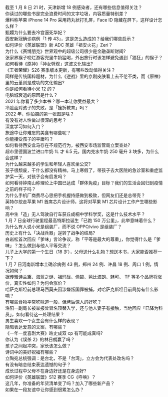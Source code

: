截至 1 月 8 日 21 时，天津新增 18 例感染者，还有哪些信息值得关注？  
你读过的哪些书是完全浪费时间的文字垃圾，内容质量特别差？  
爆料称苹果 iPhone 14 Pro 采用药丸状打孔屏，Face ID 隐藏在屏下，这样设计怎么样？  
甄嬛为什么要去冷宫逼死华妃？  
西安新冠确诊病例「1 传 43」，这是怎么造成的？给我们哪些启示？  
如何评价《英雄联盟》新 ADC 英雄「祖安火花」Zeri？  
为什么《赛博朋克》世界观中的超级公司很少是金融垄断财阀?  
张家界猴子咬烂游客兜里牛奶猛喝，外出旅行时该怎样避免遇到「猖狂」的猴子？  
如何看待《原神》「神女劈观」这波文化输出?  
《王者荣耀》S26 赛季版本更新，有哪些改动值得关注？  
同样是传统国粹题材，为什么《逆战》里的京剧皮肤看上去不伦不类，而《原神》里的云堇则是成功的文化输出?  
你是如何看待小米 12 的？  
电脑城衰退的原因是什么？  
2021 年你看了多少本书？哪一本让你受益最大？  
冷脸面对孩子的失败，是「挫折教育」吗？  
2022 年，你拍摄的第一张图是啥？  
有没有对人性做过很深的思考？  
深度学习如何入门？  
旅途中让你难忘的美食有哪些呢？  
你能接受孩子的平庸吗？  
如何看待西安盒马存在不规范行为，被西安市场监管局立案查处?  
超市里德国波兰进口牛奶 1L 才 6.5 元，国内兑水牛奶 250 毫升 3 块多，为什么会这样？  
为什么越来越多的学生和年轻人喜欢坐公交?  
孩子很颓废，干什么都没有精神。马上寒假了，带孩子去大医院的急诊室和重症监护呆一天，对孩子会有启发吗？  
如何看待钟南山称理论上中国已达成「群体免疫」目标？我们的生活会回归到疫情之前的样子吗？  
为什么手机厂商费尽心思把手机握持感做到极致，但网友们还是总带壳？  
英特尔挖走苹果 M1 首席芯片设计师，这将对苹果 M1 芯片设计工作产生哪些影响？  
高中生「造」无人驾驶自行车获丘成桐中学科学奖，这是什么技术水平？  
1 月 7 日全球行驶里程最高特斯拉诞生「已跑 150 万公里」，此举意味着什么？  
为什么有人说小米是组装厂，而不说 OPPO/vivo 是组装厂？  
历史上有什么「决战兵器」逆转了战争的结局?  
白岩松首次回应「爹味」言论争议，称「平等是最大的尊重」，你觉得什么是「爹味」？怎么做到与他人平等交流？  
儿子上大学的第一个生日（18 岁），父母送什么礼物？想送本书，大家能否推荐一下？  
1 月 7 日河南新增本土确诊病例 43 例，郑州 24 例、许昌 18 例、周口 1 例，情况如何？  
据传雅诗兰黛、海蓝之谜、祖玛珑、倩碧、芭比波朗、魅可、 TF 等多个品牌将涨价，真实性如何？为何会涨价？  
哈萨克斯坦前总理马西莫夫因涉嫌叛国罪被捕，对哈萨克斯坦目前局势有什么影响？  
有哪些食物平常吃味道一般，但烤后惊人的好吃？  
洛阳一副局长被举报曾冒名顶替入学，还与他人妻子有接触，当地回应「已降为科员」，如何看待这一处理结果？  
男生喜欢一个女生会有什么样的表现？  
隐晦表达爱意的文案，有哪些？  
《一年一度喜剧大赛》皓史成双 cp 有可能成真吗?  
你认为《误杀 2》的林日朗赢了吗？  
孩子之间起冲突，家长该怎么做？  
诗词中的美好祝福有哪些？  
立陶宛总统强调：是台北，不是「台湾」，立方会为代表处改名吗？  
有没有暗恋结束表达遗憾的句子？  
成长过程中父母不在身边好还是在身边好?  
如何评价《英雄联盟》S12 赛季 CG《呼唤》？  
这几年，你准备的年货清单变了吗？加入了哪些新产品？  
如果在一段友谊中让你感到很累怎么办？  

